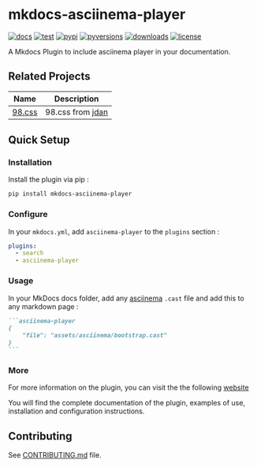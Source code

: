 # mkdocs-asciinema-player

[![docs](https://img.shields.io/badge/docs-plugin-blue?logo=asciinema)](https://pa-decarvalho.github.io/mkdocs-asciinema-player/)
[![test](https://github.com/pa-decarvalho/mkdocs-asciinema-player/workflows/test/badge.svg)](https://github.com/pa-decarvalho/mkdocs-asciinema-player/actions)
[![pypi](https://img.shields.io/pypi/v/mkdocs-asciinema-player.svg)](https://pypi.org/project/mkdocs-asciinema-player/)
[![pyversions](https://img.shields.io/pypi/pyversions/mkdocs-asciinema-player.svg)](https://pypi.python.org/pypi/mkdocs-asciinema-player)
[![downloads](https://img.shields.io/pypi/dm/mkdocs-asciinema-player.svg)](https://pypi.org/project/mkdocs-asciinema-player/)
[![license](https://img.shields.io/pypi/l/mkdocs-asciinema-player.svg)](https://pypi.python.org/pypi/mkdocs-asciinema-player)

A Mkdocs Plugin to include asciinema player in your documentation.

## Related Projects

| Name                                                                                            | Description                                                            |
|-------------------------------------------------------------------------------------------------|------------------------------------------------------------------------|
| [98.css](https://github.com/jdan/98.css)                                                        | 98.css from [jdan](https://github.com/jdan)                            |

## Quick Setup

### Installation

Install the plugin via pip :

```sh
pip install mkdocs-asciinema-player
```

### Configure

In your `mkdocs.yml`, add `asciinema-player` to the `plugins` section :

```yaml
plugins:
  - search
  - asciinema-player
```

### Usage

In your MkDocs docs folder, add any [asciinema](https://asciinema.org/) `.cast` file and add this to any markdown page :

````markdown
```asciinema-player
{
    "file": "assets/asciinema/bootstrap.cast"
}
```
````

### More

For more information on the plugin, you can visit the the following [website](https://pa-decarvalho.github.io/mkdocs-asciinema-player/)

You will find the complete documentation of the plugin, examples of use, installation and configuration instructions.

## Contributing

See [CONTRIBUTING.md](https://github.com/pa-decarvalho/mkdocs-asciinema-player/blob/main/CONTRIBUTING.md) file.
